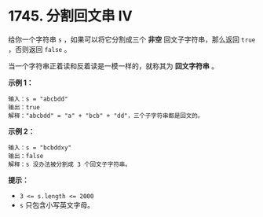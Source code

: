# 1745. 分割回文串 IV

给你一个字符串 `s` ，如果可以将它分割成三个 **非空** 回文子字符串，那么返回 `true` ，否则返回 `false` 。

当一个字符串正着读和反着读是一模一样的，就称其为 **回文字符串** 。

**示例 1：**

```()
输入：s = "abcbdd"
输出：true
解释："abcbdd" = "a" + "bcb" + "dd"，三个子字符串都是回文的。
```

**示例 2：**

```()
输入：s = "bcbddxy"
输出：false
解释：s 没办法被分割成 3 个回文子字符串。
```

**提示：**

- `3 <= s.length <= 2000`
- `s` 只包含小写英文字母。
